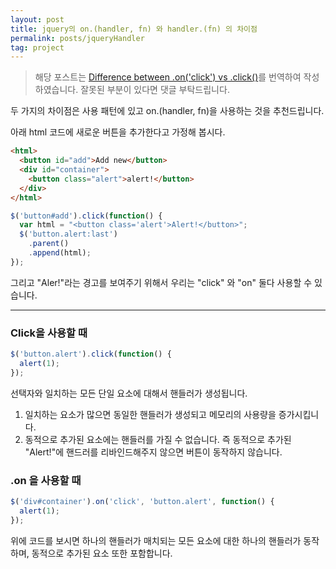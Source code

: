 ```yaml
---
layout: post
title: jquery의 on.(handler, fn) 와 handler.(fn) 의 차이점
permalink: posts/jqueryHandler
tag: project
---
```


> 해당 포스트는 [Difference between .on('click') vs .click()](https://stackoverflow.com/questions/9122078/difference-between-onclick-vs-click)를 번역하여 작성하였습니다. 잘못된 부분이 있다면 댓글 부탁드립니다.

두 가지의 차이점은 사용 패턴에 있고 on.(handler, fn)을 사용하는 것을 추천드립니다.

아래 html 코드에 새로운 버튼을 추가한다고 가정해 봅시다.

```html
<html>
  <button id="add">Add new</button>
  <div id="container">
    <button class="alert">alert!</button>
  </div>
</html>
```

```javascript
$('button#add').click(function() {
  var html = "<button class='alert'>Alert!</button>";
  $('button.alert:last')
    .parent()
    .append(html);
});
```

그리고 "Aler!"라는 경고를 보여주기 위해서 우리는 "click" 와 "on" 둘다 사용할 수 있습니다.

---

### Click을 사용할 때

```javascript
$('button.alert').click(function() {
  alert(1);
});
```

선택자와 일치하는 모든 단일 요소에 대해서 핸들러가 생성됩니다.

1. 일치하는 요소가 많으면 동일한 핸들러가 생성되고 메모리의 사용량을 증가시킵니다.
2. 동적으로 추가된 요소에는 핸들러를 가질 수 없습니다. 즉 동적으로 추가된 "Alert!"에 핸드러를 리바인드해주지 않으면 버튼이 동작하지 않습니다.

### .on 을 사용할 때

```javascript
$('div#container').on('click', 'button.alert', function() {
  alert(1);
});
```

위에 코드를 보시면 하나의 핸들러가 매치되는 모든 요소에 대한 하나의 핸들러가 동작하며, 동적으로 추가된 요소 또한 포함합니다.
